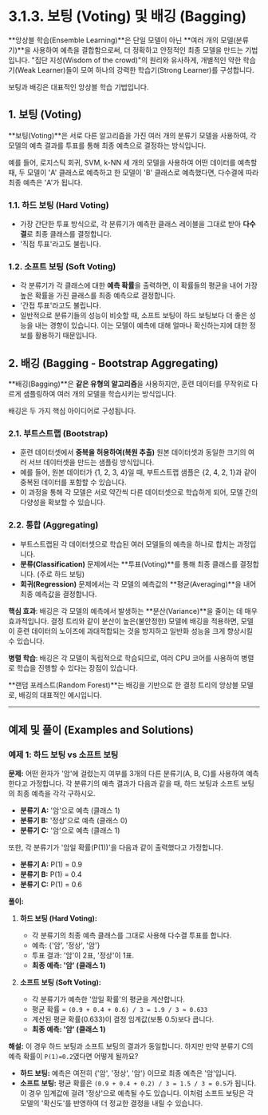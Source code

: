 # 3.1.3. 보팅 (Voting) 및 배깅 (Bagging)

**앙상블 학습(Ensemble Learning)**은 단일 모델이 아닌 **여러 개의 모델(분류기)**을 사용하여 예측을 결합함으로써, 더 정확하고 안정적인 최종 모델을 만드는 기법입니다. "집단 지성(Wisdom of the crowd)"의 원리와 유사하게, 개별적인 약한 학습기(Weak Learner)들이 모여 하나의 강력한 학습기(Strong Learner)를 구성합니다.

보팅과 배깅은 대표적인 앙상블 학습 기법입니다.

## 1. 보팅 (Voting)

**보팅(Voting)**은 서로 다른 알고리즘을 가진 여러 개의 분류기 모델을 사용하여, 각 모델의 예측 결과를 투표를 통해 최종 예측으로 결정하는 방식입니다.

예를 들어, 로지스틱 회귀, SVM, k-NN 세 개의 모델을 사용하여 어떤 데이터를 예측할 때, 두 모델이 'A' 클래스로 예측하고 한 모델이 'B' 클래스로 예측했다면, 다수결에 따라 최종 예측은 'A'가 됩니다.

### 1.1. 하드 보팅 (Hard Voting)

- 가장 간단한 투표 방식으로, 각 분류기가 예측한 클래스 레이블을 그대로 받아 **다수결**로 최종 클래스를 결정합니다.
- '직접 투표'라고도 불립니다.

### 1.2. 소프트 보팅 (Soft Voting)

- 각 분류기가 각 클래스에 대한 **예측 확률**을 출력하면, 이 확률들의 평균을 내어 가장 높은 확률을 가진 클래스를 최종 예측으로 결정합니다.
- '간접 투표'라고도 불립니다.
- 일반적으로 분류기들의 성능이 비슷할 때, 소프트 보팅이 하드 보팅보다 더 좋은 성능을 내는 경향이 있습니다. 이는 모델이 예측에 대해 얼마나 확신하는지에 대한 정보를 활용하기 때문입니다.

## 2. 배깅 (Bagging - Bootstrap Aggregating)

**배깅(Bagging)**은 **같은 유형의 알고리즘**을 사용하지만, 훈련 데이터를 무작위로 다르게 샘플링하여 여러 개의 모델을 학습시키는 방식입니다.

배깅은 두 가지 핵심 아이디어로 구성됩니다.

### 2.1. 부트스트랩 (Bootstrap)

- 훈련 데이터셋에서 **중복을 허용하여(복원 추출)** 원본 데이터셋과 동일한 크기의 여러 서브 데이터셋을 만드는 샘플링 방식입니다.
- 예를 들어, 원본 데이터가 {1, 2, 3, 4}일 때, 부트스트랩 샘플은 {2, 4, 2, 1}과 같이 중복된 데이터를 포함할 수 있습니다.
- 이 과정을 통해 각 모델은 서로 약간씩 다른 데이터셋으로 학습하게 되어, 모델 간의 다양성을 확보할 수 있습니다.

### 2.2. 통합 (Aggregating)

- 부트스트랩된 각 데이터셋으로 학습된 여러 모델들의 예측을 하나로 합치는 과정입니다.
- **분류(Classification)** 문제에서는 **투표(Voting)**를 통해 최종 클래스를 결정합니다. (주로 하드 보팅)
- **회귀(Regression)** 문제에서는 각 모델의 예측값의 **평균(Averaging)**을 내어 최종 예측값을 결정합니다.

**핵심 효과**: 배깅은 각 모델의 예측에서 발생하는 **분산(Variance)**을 줄이는 데 매우 효과적입니다. 결정 트리와 같이 분산이 높은(불안정한) 모델에 배깅을 적용하면, 모델이 훈련 데이터의 노이즈에 과대적합되는 것을 방지하고 일반화 성능을 크게 향상시킬 수 있습니다.

**병렬 학습**: 배깅은 각 모델이 독립적으로 학습되므로, 여러 CPU 코어를 사용하여 병렬로 학습을 진행할 수 있다는 장점이 있습니다.

**랜덤 포레스트(Random Forest)**는 배깅을 기반으로 한 결정 트리의 앙상블 모델로, 배깅의 대표적인 예시입니다.

---

## 예제 및 풀이 (Examples and Solutions)

### 예제 1: 하드 보팅 vs 소프트 보팅

**문제:** 어떤 환자가 '암'에 걸렸는지 여부를 3개의 다른 분류기(A, B, C)를 사용하여 예측한다고 가정합니다. 각 분류기의 예측 결과가 다음과 같을 때, 하드 보팅과 소프트 보팅의 최종 예측을 각각 구하시오.

- **분류기 A:** '암'으로 예측 (클래스 1)
- **분류기 B:** '정상'으로 예측 (클래스 0)
- **분류기 C:** '암'으로 예측 (클래스 1)

또한, 각 분류기가 '암일 확률(P(1))'을 다음과 같이 출력했다고 가정합니다.
- **분류기 A:** P(1) = 0.9
- **분류기 B:** P(1) = 0.4
- **분류기 C:** P(1) = 0.6

**풀이:**

1.  **하드 보팅 (Hard Voting):**
    - 각 분류기의 최종 예측 클래스를 그대로 사용해 다수결 투표를 합니다.
    - 예측: {'암', '정상', '암'}
    - 투표 결과: '암'이 2표, '정상'이 1표.
    - **최종 예측: '암' (클래스 1)**

2.  **소프트 보팅 (Soft Voting):**
    - 각 분류기가 예측한 '암일 확률'의 평균을 계산합니다.
    - 평균 확률 = `(0.9 + 0.4 + 0.6) / 3 = 1.9 / 3 ≈ 0.633`
    - 계산된 평균 확률(0.633)이 결정 임계값(보통 0.5)보다 큽니다.
    - **최종 예측: '암' (클래스 1)**

**해설:**
이 경우 하드 보팅과 소프트 보팅의 결과가 동일합니다. 하지만 만약 분류기 C의 예측 확률이 `P(1)=0.2`였다면 어떻게 될까요?
- **하드 보팅:** 예측은 여전히 {'암', '정상', '암'} 이므로 최종 예측은 '암'입니다.
- **소프트 보팅:** 평균 확률은 `(0.9 + 0.4 + 0.2) / 3 = 1.5 / 3 = 0.5`가 됩니다. 이 경우 임계값에 걸려 '정상'으로 예측될 수도 있습니다.
이처럼 소프트 보팅은 각 모델의 '확신도'를 반영하여 더 정교한 결정을 내릴 수 있습니다.
